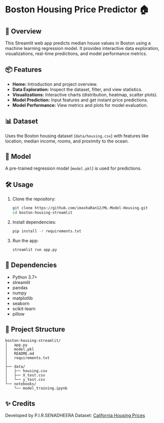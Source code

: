 # Boston Housing Price Predictor 🏠

## 🚀 Overview

This Streamlit web app predicts median house values in Boston using a machine learning regression model. It provides interactive data exploration, visualizations, real-time predictions, and model performance metrics.

## 📦 Features

- **Home:** Introduction and project overview.
- **Data Exploration:** Inspect the dataset, filter, and view statistics.
- **Visualizations:** Interactive charts (distribution, heatmap, scatter plots).
- **Model Prediction:** Input features and get instant price predictions.
- **Model Performance:** View metrics and plots for model evaluation.

## 📊 Dataset

Uses the Boston housing dataset (`data/housing.csv`) with features like location, median income, rooms, and proximity to the ocean.

## 🧠 Model

A pre-trained regression model (`model.pkl`) is used for predictions.

## 🛠️ Usage

1. Clone the repository:
   ```bash
   git clone https://github.com/imashaRan12/ML-Model-Housing.git
   cd boston-housing-streamlit
   ```
2. Install dependencies:
   ```bash
   pip install -r requirements.txt
   ```
3. Run the app:
   ```bash
   streamlit run app.py
   ```

## 🔧 Dependencies

- Python 3.7+
- streamlit
- pandas
- numpy
- matplotlib
- seaborn
- scikit-learn
- pillow

## 📁 Project Structure

```
boston-housing-streamlit/
│   app.py
│   model.pkl
│   README.md
│   requirements.txt
│
├── data/
│   ├── housing.csv
│   ├── X_test.csv
│   └── y_test.csv
└── notebooks/
    └── model_training.ipynb

```

## ✨ Credits

Developed by P.I.R.SENADHEERA
Dataset: [California Housing Prices](https://www.kaggle.com/datasets/camnugent/california-housing-prices)
